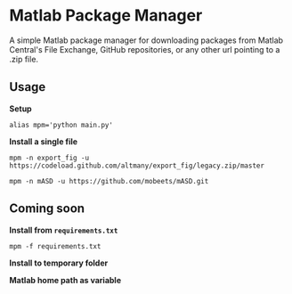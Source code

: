 # Matlab Package Manager

A simple Matlab package manager for downloading packages from Matlab Central's File Exchange, GitHub repositories, or any other url pointing to a .zip file.

## Usage

__Setup__

`alias mpm='python main.py'`

__Install a single file__

`mpm -n export_fig -u https://codeload.github.com/altmany/export_fig/legacy.zip/master`

`mpm -n mASD -u https://github.com/mobeets/mASD.git`

## Coming soon

__Install from `requirements.txt`__

`mpm -f requirements.txt`

__Install to temporary folder__

__Matlab home path as variable__
